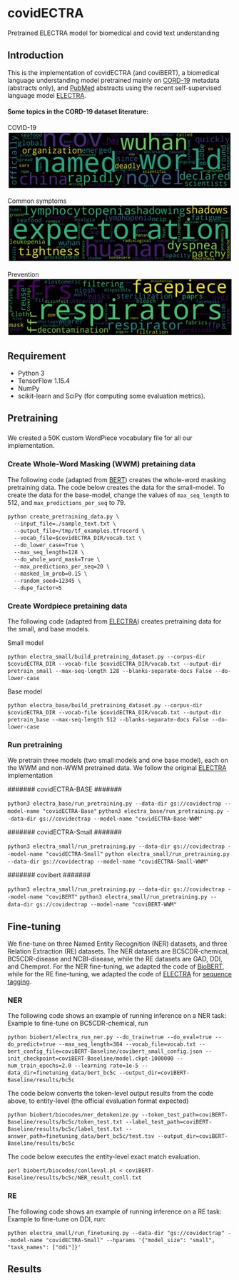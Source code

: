 # covidECTRA
Pretrained ELECTRA model for biomedical and covid text understanding

## Introduction
This is the implementation of covidECTRA (and coviBERT), a biomedical language understanding model pretrained mainly on [CORD-19](https://www.semanticscholar.org/cord19) metadata (abstracts only), and [PubMed](https://pubmed.ncbi.nlm.nih.gov/) abstracts using the recent self-supervised language model [ELECTRA](https://github.com/google-research/electra).

#### Some topics in the CORD-19 dataset literature:
COVID-19
![COVID-19](https://github.com/etetteh/covidECTRA/blob/main/CORD-19%20Topic%20Examples/coro.png)

Common symptoms
![Common symptoms](https://github.com/etetteh/covidECTRA/blob/main/CORD-19%20Topic%20Examples/coro_most_com_symptom.png)

Prevention
![Prevention](https://github.com/etetteh/covidECTRA/blob/main/CORD-19%20Topic%20Examples/coro_prev_mask.png)


## Requirement
* Python 3
* TensorFlow 1.15.4
* NumPy
* scikit-learn and SciPy (for computing some evaluation metrics).

## Pretraining
###
We created a 50K custom WordPiece vocabulary file for all our implementation.

### Create Whole-Word Masking (WWM) pretaining data
The following code (adapted from [BERT](https://github.com/google-research/bert)) creates the whole-word masking pretraining data. The code below creates the data for the small-model. To create the data for the base-model, change the values of `max_seq_length` to 512, and `max_predictions_per_seq` to 79.  
```
python create_pretraining_data.py \
  --input_file=./sample_text.txt \
  --output_file=/tmp/tf_examples.tfrecord \
  --vocab_file=$covidECTRA_DIR/vocab.txt \
  --do_lower_case=True \
  --max_seq_length=128 \
  --do_whole_word_mask=True \
  --max_predictions_per_seq=20 \
  --masked_lm_prob=0.15 \
  --random_seed=12345 \
  --dupe_factor=5
 ```
### Create Wordpiece pretaining data
The following code (adapted from [ELECTRA](https://github.com/google-research/electra)) creates pretraining data for the small, and base models.

Small model
```
python electra_small/build_pretraining_dataset.py --corpus-dir $covidECTRA_DIR --vocab-file $covidECTRA_DIR/vocab.txt --output-dir pretrain_small --max-seq-length 128 --blanks-separate-docs False --do-lower-case
```

Base model
```
python electra_base/build_pretraining_dataset.py --corpus-dir $covidECTRA_DIR --vocab-file $covidECTRA_DIR/vocab.txt --output-dir pretrain_base --max-seq-length 512 --blanks-separate-docs False --do-lower-case
```
### Run pretraining
We pretrain three models (two small models and one base model), each on the WWM and non-WWM pretrained data. We follow the original [ELECTRA](https://github.com/google-research/electra) implementation

####### covidECTRA-BASE #######

`python3 electra_base/run_pretraining.py --data-dir gs://covidectrap --model-name "covidECTRA-Base"`
`python3 electra_base/run_pretraining.py --data-dir gs://covidectrap --model-name "covidECTRA-Base-WWM"`

####### covidECTRA-Small #######

`python3 electra_small/run_pretraining.py --data-dir gs://covidectrap --model-name "covidECTRA-Small"`
`python electra_small/run_pretraining.py --data-dir gs://covidectrap --model-name "covidECTRA-Small-WWM"`

####### covibert #######

`python3 electra_small/run_pretraining.py --data-dir gs://covidectrap --model-name "coviBERT"`
`python3 electra_small/run_pretraining.py --data-dir gs://covidectrap --model-name "coviBERT-WWM"`


## Fine-tuning
We fine-tune on three Named Entity Recognition (NER) datasets, and three Relation Extraction (RE) datasets. The NER datasets are BC5CDR-chemical, BC5CDR-disease and NCBI-disease, while the RE datasets are GAD, DDI, and Chemprot. For the NER fine-tuning, we adapted the code of [BioBERT](https://github.com/dmis-lab/biobert), while for the RE fine-tuning, we adapted the code of [ELECTRA](https://github.com/google-research/electra) for [sequence tagging](https://github.com/google-research/electra#finetune-electra-on-sequence-tagging). 


### NER
The following code shows an example of running inference on a NER task:
Example to fine-tune on BC5CDR-chemical, run

```
python biobert/electra_run_ner.py --do_train=true --do_eval=true --do_predict=true --max_seq_length=384 --vocab_file=vocab.txt --bert_config_file=coviBERT-Baseline/covibert_small_config.json --init_checkpoint=coviBERT-Baseline/model.ckpt-1000000 --num_train_epochs=2.0 --learning rate=1e-5 --data_dir=finetuning_data/bert_bc5c --output_dir=coviBERT-Baseline/results/bc5c
```

The code below converts the token-level output results from the code above, to entity-level (the official evaluation format expected)

```
python biobert/biocodes/ner_detokenize.py --token_test_path=coviBERT-Baseline/results/bc5c/token_test.txt --label_test_path=coviBERT-Baseline/results/bc5c/label_test.txt --answer_path=finetuning_data/bert_bc5c/test.tsv --output_dir=coviBERT-Baseline/results/bc5c
```

The code below executes the entity-level exact match evaluation.

```
perl biobert/biocodes/conlleval.pl < coviBERT-Baseline/results/bc5c/NER_result_conll.txt
```


### RE
The following code shows an example of running inference on a RE task:
Example to fine-tune on DDI, run:

```
python electra_small/run_finetuning.py --data-dir "gs://covidectrap" --model-name "covidECTRA-Small" --hparams '{"model_size": "small", "task_names": ["ddi"]}'
```

## Results
